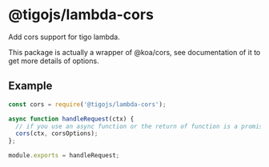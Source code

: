 # @tigojs/lambda-cors

Add cors support for tigo lambda.

This package is actually a wrapper of @koa/cors, see documentation of it to get more details of options.

## Example

```js
const cors = require('@tigojs/lambda-cors');

async function handleRequest(ctx) {
  // if you use an async function or the return of function is a promise, you should add an await before the cors(ctx);
  cors(ctx, corsOptions);
};

module.exports = handleRequest;
```
